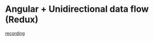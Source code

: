 # Angular + Unidirectional data flow (Redux)

[recording](https://www.youtube.com/watch?v=W6RHqNkBdx4)